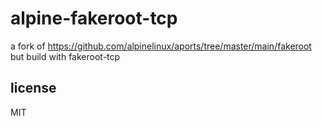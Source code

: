 # alpine-fakeroot-tcp
a fork of <https://github.com/alpinelinux/aports/tree/master/main/fakeroot> but build with fakeroot-tcp

## license
MIT
